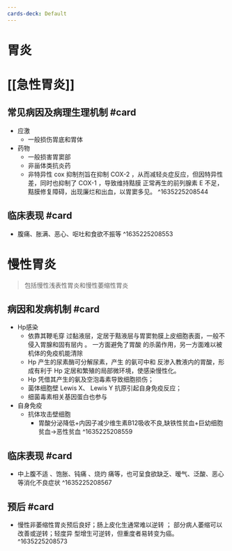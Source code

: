 ```yaml
---
cards-deck: Default
---
```


# 胃炎
# [[急性胃炎]]
## 常见病因及病理生理机制 #card 
- 应激
	- 一般损伤胃底和胃体
- 药物
	- 一般损害胃窦部
	- 非甾体类抗炎药
	- 非特异性 cox 抑制剂旨在抑制 COX-2 ，从而减轻炎症反应，但因特异性差，同时也抑制了 COX-1 ，导致维持黠膜 正常再生的前列腺素 E 不足，黠膜修复障碍，出现廉烂和出血，以胃窦多见。
^1635225208544

## 临床表现 #card 
- 腹痛、胀满、恶心、呕吐和食欲不振等
^1635225208553

# 慢性胃炎
>包括慢性浅表性胃炎和慢性萎缩性胃炎

## 病因和发病机制 #card 
- Hp感染
	- 依靠其鞭毛穿 过黏液层，定居于黠液层与胃窦勃膜上皮细胞表面，一般不侵入胃腺和固有层内 。 一方面避免了胃酸 的杀菌作用，另一方面难以被机体的免疫机能清除
	- Hp 产生的尿素酶可分解尿素，产生 的氨可中和 反渗入教液内的胃酸，形成有利于 Hp 定居和繁殖的局部微环境，使感染慢性化。
	- Hp 凭借其产生的氨及空泡毒素导致细胞损伤；
	- 菌体细胞壁 Lewis X、 Lewis Y 抗原引起自身免疫反应；
	- 细菌毒素相关基因蛋白也参与
- 自身免疫 
	- 抗体攻击壁细胞
		- 胃酸分泌降低+内因子减少维生素B12吸收不良,缺铁性贫血+巨幼细胞贫血->恶性贫血
^1635225208559

## 临床表现 #card 
- 中上腹不适 、饱胀、钝痛 、烧灼 痛等，也可呈食欲缺乏、暧气、泛酸、恶心等消化不良症状
^1635225208567

## 预后 #card 
- 慢性非萎缩性胃炎预后良好；肠上皮化生通常难以逆转 ； 部分病人萎缩可以改善或逆转；轻度异 型增生可逆转，但重度者易转变为癌。
^1635225208573
